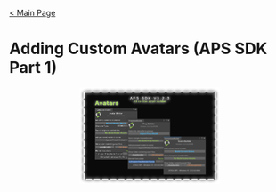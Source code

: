 [< Main Page](https://github.com/guiglass/LUXOR/blob/gh-pages/index.md)

# Adding Custom Avatars (APS SDK Part 1)

<p align="center">
  <a href="">
     <img width="50%" height="15%" src="img/aps sdk avatar builder main.png">
  </a>
